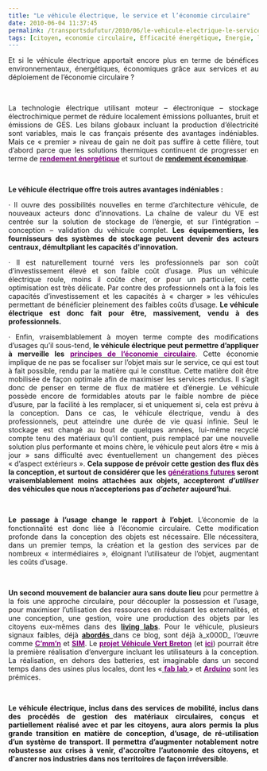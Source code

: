 ```yaml
---
title: "Le véhicule électrique, le service et l’économie circulaire"
date: 2010-06-04 11:37:45
permalink: /transportsdufutur/2010/06/le-vehicule-electrique-le-service-et-leconomie-circulaire.html
tags: [citoyen, economie circulaire, Efficacité énergétique, Energie, living lab, open source, Plateforme d'idées, Service de mobilité, VE]
---
```


<p align="justify" class="MsoNormal"><span>Et si le véhicule électrique apportait encore plus en terme de bénéfices environnementaux, énergétiques, économiques grâce aux services et au déploiement de l’économie circulaire ?</span></p> <p align="justify" class="MsoNormal"><span> </span></p> <p align="justify" class="MsoNormal"><span>La technologie électrique utilisant moteur – électronique – stockage électrochimique permet de réduire localement émissions polluantes, bruit et émissions de GES. Les bilans globaux incluant la production d’électricité sont variables, mais le cas français présente des avantages indéniables. Mais ce « premier » niveau de gain ne doit pas suffire à cette filière, tout d’abord parce que les solutions thermiques continuent de progresser en terme de <a href="http://www.technologyreview.com/energy/25453/page1/"><font color="#800080"><strong>rendement énergétique</strong></font></a> et surtout de <a href="https://gabrielplassat.github.io/transportsdufutur/2010/05/et-si-lautopartage-etait-realise-avec-des-voitures-a-des-prix-ultracompetitifs.html"><strong>rendement économique</strong></a>.</span></p> <p align="justify" class="MsoNormal"><span> </span></p> <p align="justify" class="MsoNormal"><strong><span>Le véhicule électrique offre trois autres avantages indéniables :</span></strong></p> <p align="justify" class="MsoNormal"><strong><span> </span></strong></p>  <!--more-->  <p align="justify" class="MsoNormal"><span><span>·<span>		 </span></span></span><span dir="ltr"><span>Il ouvre des possibilités nouvelles en terme d’architecture véhicule, de nouveaux acteurs donc d’innovations. La chaîne de valeur du VE est centrée sur la solution de stockage de l’énergie, et sur l’intégration – conception – validation du véhicule complet. <strong>Les équipementiers, les fournisseurs des systèmes de stockage peuvent devenir des acteurs centraux, démultpliant les capacités d'innovation.</strong></span></span></p> <p align="justify" class="MsoNormal"><span><span>·<span>		 </span></span></span><span dir="ltr"><span>Il est naturellement tourné vers les professionnels par son coût d’investissement élevé et son faible coût d’usage. Plus un véhicule électrique roule, moins il coûte cher, or pour un particulier, cette optimisation est très délicate. Par contre des professionnels ont à la fois les capacités d’investissement et les capacités à « charger » les véhicules permettant de bénéficier pleinement des faibles coûts d’usage. <strong>Le véhicule électrique est donc fait pour être, massivement, vendu à des professionnels.</strong></span></span></p> <p align="justify" class="MsoNormal"><span><span>·<span>		 </span></span></span><span dir="ltr"><span>Enfin, vraisemblablement à moyen terme compte des modifications d’usages qu’il sous-tend, <strong>le véhicule électrique peut permettre d’appliquer à merveille les</strong> <a href="http://www.cdurable.info/Economie-circulaire-en-Chine-l-urgence-ecologique,2299.html"><font color="#800080"><strong>principes de l’économie circulaire</strong></font></a>. Cette économie implique de ne pas se focaliser sur l’objet mais sur le service, ce qui est tout à fait possible, rendu par la matière qui le constitue. Cette matière doit être mobilisée de façon optimale afin de maximiser les services rendus. Il s’agit donc de penser en terme de flux de matière et d’énergie. Le véhicule possède encore de formidables atouts par le faible nombre de pièce d’usure, par la facilité à les remplacer, si et uniquement si, cela est prévu à la conception. Dans ce cas, le véhicule électrique, vendu à des professionnels, peut atteindre une durée de vie quasi infinie. Seul le stockage est changé au bout de quelques années, lui-même recyclé compte tenu des matériaux qu’il contient, puis remplacé par une nouvelle solution plus performante et moins chère, le véhicule peut alors être « mis à jour » sans difficulté avec éventuellement un changement des pièces « d’aspect extérieurs ». <strong>Cela suppose de prévoir cette gestion des flux dès la conception, et surtout de considérer que les <a href="http://www.lemonde.fr/economie/article/2010/05/20/au-japon-les-15-35-ans-ne-contribuent-plus-a-la-croissance_1360441_3234.html"><font color="#800080">générations futures</font></a> seront vraisemblablement moins attachées aux objets, accepteront <em>d’utiliser</em> des véhicules que nous n’accepterions pas <em>d’acheter</em> aujourd’hui.</strong></span></span></p> <p align="justify" class="MsoNormal"><span> </span></p> <p align="justify" class="MsoNormal"><strong><span>Le passage à l’usage change le rapport à l’objet.</span></strong><span> L’économie de la fonctionnalité est donc liée à l’économie circulaire. Cette modification profonde dans la conception des objets est nécessaire. Elle nécessitera, dans un premier temps, la création et la gestion des services par de nombreux « intermédiaires », éloignant l’utilisateur de l’objet, augmentant les coûts d’usage.</span></p> <p align="justify" class="MsoNormal"><span> </span></p> <p align="justify" class="MsoNormal"><strong><span>Un second mouvement de balancier aura sans doute lieu</span></strong><span> pour permettre à la fois une approche circulaire, pour découpler la possession et l’usage, pour maximiser l’utilisation des ressources en réduisant les externalités, et une conception, une gestion, voire une production des objets par les citoyens eux-mêmes dans des <strong><a href="https://gabrielplassat.github.io/transportsdufutur/2010/04/du-serious-game-a-la-ville-laboratoire-puis-a-la-ville-living-lab.html" target="_blank">living labs</a></strong>. Pour le véhicule, plusieurs signaux faibles, déjà <a href="https://gabrielplassat.github.io/transportsdufutur/2009/11/open-source-mobilites-quels-avantages-quelles-consequences-.html"><strong>abordés</strong> </a>dans ce blog, sont déjà à_x000D_
l’œuvre comme <a href="http://www.cmmn.org/"><font color="#800080"><strong>C’mm’n</strong></font></a> et <a href="http://www.usinenouvelle.com/article/la-luciole-premiere-voiture-electrique-open-source.N116133"><font color="#800080"><strong>SIM</strong></font></a>. Le <a href="http://www.themavision.fr/jcms/c_124575/projet-vehicule-vert-breton"><font color="#800080"><strong>projet Véhicule Vert Breton</strong></font></a> (et <a href="http://www.agence-eco-bretagne.com/Le-Vehicule-vert-en-Bretagne-une"><font color="#800080"><strong>ici</strong></font></a>) pourrait être la première réalisation d’envergure incluant les utilisateurs à la conception. La réalisation, en dehors des batteries, est imaginable dans un second temps dans des usines plus locales, dont les «<a href="http://fr.wikipedia.org/wiki/Fab_lab"><font color="#800080"> <strong>fab lab </strong></font></a>» et <a href="http://www.arduino.cc/"><font color="#800080"><strong>Arduino</strong></font></a> sont les prémices.</span></p> <p align="justify" class="MsoNormal"><span> </span></p> <p style="text-align: justify"><strong><span>Le véhicule électrique, inclus dans des services de mobilité, inclus dans des procédés de gestion des matériaux circulaires, conçus et partiellement réalisé avec et par les citoyens, aura alors permis la plus grande transition en matière de conception, d’usage, de ré-utilisation d’un système de transport. Il permettra d’augmenter notablement notre robustesse aux crises à venir, d'accroître l’autonomie des citoyens, et d'ancrer nos industries dans nos territoires de façon irréversible</span></strong><span>.</span></p>

